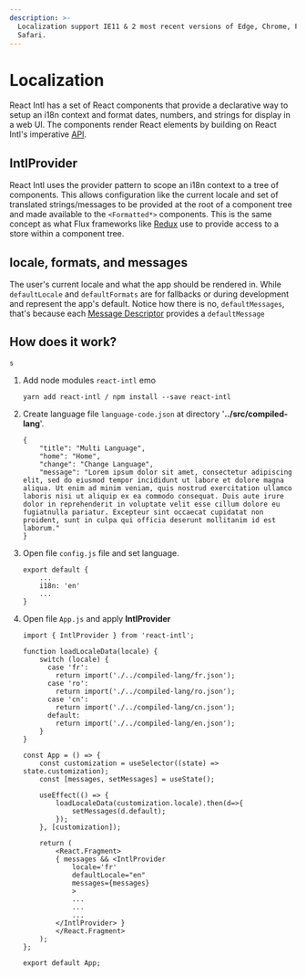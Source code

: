 ```yaml
---
description: >-
  Localization support IE11 & 2 most recent versions of Edge, Chrome, Firefox &
  Safari.
---
```


# Localization

React Intl has a set of React components that provide a declarative way to setup an i18n context and format dates, numbers, and strings for display in a web UI. The components render React elements by building on React Intl's imperative [API](https://formatjs.io/docs/react-intl/api).

## IntlProvider

 React Intl uses the provider pattern to scope an i18n context to a tree of components. This allows configuration like the current locale and set of translated strings/messages to be provided at the root of a component tree and made available to the `<Formatted*>` components. This is the same concept as what Flux frameworks like [Redux](http://redux.js.org/) use to provide access to a store within a component tree.

## locale, formats, and messages

 The user's current locale and what the app should be rendered in. While `defaultLocale` and `defaultFormats` are for fallbacks or during development and represent the app's default. Notice how there is no, `defaultMessages`, that's because each [Message Descriptor](https://formatjs.io/docs/react-intl/components#message-descriptor) provides a `defaultMessage`

## How does it work?

```text
s
```

1. Add node modules `react-intl` emo

   ```text
   yarn add react-intl / npm install --save react-intl
   ```

2. Create language file `language-code.json` at directory '**../src/compiled-lang**'. 

   ```text
   {
       "title": "Multi Language",
       "home": "Home",
       "change": "Change Language",
       "message": "Lorem ipsum dolor sit amet, consectetur adipiscing elit, sed do eiusmod tempor incididunt ut labore et dolore magna aliqua. Ut enim ad minim veniam, quis nostrud exercitation ullamco laboris nisi ut aliquip ex ea commodo consequat. Duis aute irure dolor in reprehenderit in voluptate velit esse cillum dolore eu fugiatnulla pariatur. Excepteur sint occaecat cupidatat non proident, sunt in culpa qui officia deserunt mollitanim id est laborum."
   }
   ```

3. Open file `config.js` file and set language.

   ```text
   export default {
       ...
       i18n: 'en'
       ...
   }
   ```

4. Open file `App.js` and apply **IntlProvider**

   ```text
   import { IntlProvider } from 'react-intl';

   function loadLocaleData(locale) {
       switch (locale) {
         case 'fr':
           return import('./../compiled-lang/fr.json');
         case 'ro':
           return import('./../compiled-lang/ro.json');
         case 'cn':
           return import('./../compiled-lang/cn.json');
         default:
           return import('./../compiled-lang/en.json');
       }
   }

   const App = () => {
       const customization = useSelector((state) => state.customization);
       const [messages, setMessages] = useState();

       useEffect(() => {
           loadLocaleData(customization.locale).then(d=>{
               setMessages(d.default);
           });
       }, [customization]);

       return (
           <React.Fragment>
           { messages && <IntlProvider
               locale='fr'
               defaultLocale="en"
               messages={messages}
               >
               ...
               ...
               ...
           </IntlProvider> }
           </React.Fragment>
       );
   };

   export default App;

   ```





